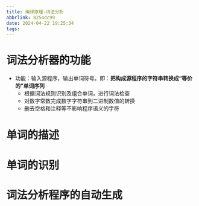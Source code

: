 ```yaml
---
title: 编译原理-词法分析
abbrlink: 8254dc99
date: 2024-04-22 19:25:34
tags:
---
```

# 词法分析器的功能

- 功能：输入源程序，输出单词符号。即：**把构成源程序的字符串转换成“等价的”单词序列**
    - 根据词法规则识别及组合单词，进行词法检查
    - 对数字常数完成数字字符串到二进制数值的转换
    - 删去空格和注释等不影响程序语义的字符












# 单词的描述

# 单词的识别

# 词法分析程序的自动生成

